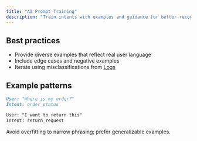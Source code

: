```yaml
---
title: "AI Prompt Training"
description: "Train intents with examples and guidance for better recognition."
---
```


## Best practices

- Provide diverse examples that reflect real user language
- Include edge cases and negative examples
- Iterate using misclassifications from [Logs](/observability/logs)

## Example patterns

```markdown
User: "Where is my order?"
Intent: order_status

User: "I want to return this"
Intent: return_request
```

<Warning>
Avoid overfitting to narrow phrasing; prefer generalizable examples.
</Warning>

